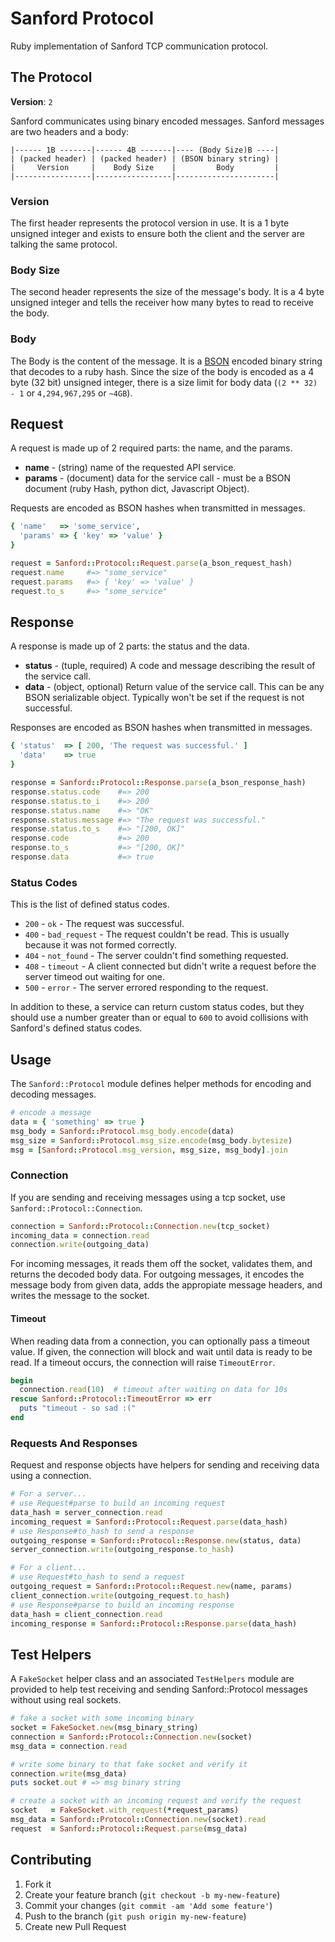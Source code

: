 # Sanford Protocol

Ruby implementation of Sanford TCP communication protocol.

## The Protocol

**Version**: `2`

Sanford communicates using binary encoded messages.  Sanford messages are two headers and a body:

```
|------ 1B -------|------ 4B -------|---- (Body Size)B ----|
| (packed header) | (packed header) | (BSON binary string) |
|     Version     |    Body Size    |         Body         |
|-----------------|-----------------|----------------------|
```

### Version

The first header represents the protocol version in use.  It is a 1 byte unsigned integer and exists to ensure both the client and the server are talking the same protocol.

### Body Size

The second header represents the size of the message's body.  It is a 4 byte unsigned integer and tells the receiver how many bytes to read to receive the body.

### Body

The Body is the content of the message.  It is a [BSON](http://bsonspec.org/) encoded binary string that decodes to a ruby hash.  Since the size of the body is encoded as a 4 byte (32 bit) unsigned integer, there is a size limit for body data (`(2 ** 32) - 1` or `4,294,967,295` or `~4GB`).

## Request

A request is made up of 2 required parts: the name, and the params.

* **name**   - (string) name of the requested API service.
* **params** - (document) data for the service call - must be a BSON document (ruby Hash, python dict, Javascript Object).

Requests are encoded as BSON hashes when transmitted in messages.

```ruby
{ 'name'   => 'some_service',
  'params' => { 'key' => 'value' }
}

request = Sanford::Protocol::Request.parse(a_bson_request_hash)
request.name     #=> "some_service"
request.params   #=> { 'key' => 'value' }
request.to_s     #=> "some_service"
```

## Response

A response is made up of 2 parts: the status and the data.

* **status** - (tuple, required) A code and message describing the result of the service call.
* **data** - (object, optional) Return value of the service call. This can be any BSON serializable object.  Typically won't be set if the request is not successful.

Responses are encoded as BSON hashes when transmitted in messages.

```ruby
{ 'status'  => [ 200, 'The request was successful.' ]
  'data'    => true
}

response = Sanford::Protocol::Response.parse(a_bson_response_hash)
response.status.code    #=> 200
response.status.to_i    #=> 200
response.status.name    #=> "OK"
response.status.message #=> "The request was successful."
response.status.to_s    #=> "[200, OK]"
response.code           #=> 200
response.to_s           #=> "[200, OK]"
response.data           #=> true
```

### Status Codes

This is the list of defined status codes.

* `200` - `ok` - The request was successful.
* `400` - `bad_request` - The request couldn't be read. This is usually because it was not formed correctly.
* `404` - `not_found` - The server couldn't find something requested.
* `408` - `timeout` - A client connected but didn't write a request before the server timeod out waiting for one.
* `500` - `error` - The server errored responding to the request.

In addition to these, a service can return custom status codes, but they should use a number greater than or equal to `600` to avoid collisions with Sanford's defined status codes.

## Usage

The `Sanford::Protocol` module defines helper methods for encoding and decoding messages.

```ruby
# encode a message
data = { 'something' => true }
msg_body = Sanford::Protocol.msg_body.encode(data)
msg_size = Sanford::Protocol.msg_size.encode(msg_body.bytesize)
msg = [Sanford::Protocol.msg_version, msg_size, msg_body].join
```

### Connection

If you are sending and receiving messages using a tcp socket, use `Sanford::Protocol::Connection`.

```ruby
connection = Sanford::Protocol::Connection.new(tcp_socket)
incoming_data = connection.read
connection.write(outgoing_data)
```

For incoming messages, it reads them off the socket, validates them, and returns the decoded body data.  For outgoing messages, it encodes the message body from given data, adds the appropiate message headers, and writes the message to the socket.

#### Timeout

When reading data from a connection, you can optionally pass a timeout value.  If given, the connection will block and wait until data is ready to be read.  If a timeout occurs, the connection will raise `TimeoutError`.

```ruby
begin
  connection.read(10)  # timeout after waiting on data for 10s
rescue Sanford::Protocol::TimeoutError => err
  puts "timeout - so sad :("
end
```

### Requests And Responses

Request and response objects have helpers for sending and receiving data using a connection.

```ruby
# For a server...
# use Request#parse to build an incoming request
data_hash = server_connection.read
incoming_request = Sanford::Protocol::Request.parse(data_hash)
# use Response#to_hash to send a response
outgoing_response = Sanford::Protocol::Response.new(status, data)
server_connection.write(outgoing_response.to_hash)

# For a client...
# use Request#to_hash to send a request
outgoing_request = Sanford::Protocol::Request.new(name, params)
client_connection.write(outgoing_request.to_hash)
# use Response#parse to build an incoming response
data_hash = client_connection.read
incoming_response = Sanford::Protocol::Response.parse(data_hash)
```

## Test Helpers

A `FakeSocket` helper class and an associated `TestHelpers` module are provided to help test receiving and sending Sanford::Protocol messages without using real sockets.

```ruby
# fake a socket with some incoming binary
socket = FakeSocket.new(msg_binary_string)
connection = Sanford::Protocol::Connection.new(socket)
msg_data = connection.read

# write some binary to that fake socket and verify it
connection.write(msg_data)
puts socket.out # => msg binary string

# create a socket with an incoming request and verify the request
socket   = FakeSocket.with_request(*request_params)
msg_data = Sanford::Protocol::Connection.new(socket).read
request  = Sanford::Protocol::Request.parse(msg_data)
```

## Contributing

1. Fork it
2. Create your feature branch (`git checkout -b my-new-feature`)
3. Commit your changes (`git commit -am 'Add some feature'`)
4. Push to the branch (`git push origin my-new-feature`)
5. Create new Pull Request
